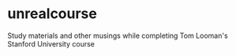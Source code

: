 # unrealcourse
Study materials and other musings while completing Tom Looman's Stanford University course
